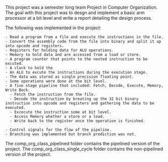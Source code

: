 This project was a semester long team Project in Computer Organization.
The goal with this project was to desgn and implement a basic arm processor at a bit level and write a report detailing the design process.

The following was implemented in the project:

    - Read a program from a file and execute the instructions in the file.
    - Convert the assembly code from the file into binary and split it up into opcode and registers.
    - Registers for holding data for ALU operations.
    - Memory to hold data and are accessed from a load or store.
    - A program counter that points to the nexted instruction to be excuted.
    - A clock to hold the 
    - An ALU to excute the instructions during the execution stage.
    - The data was stored as single precision floating point.
    - Some operations were done at the bit level.
    - A five stage pipeline that included: Fetch, Decode, Execute, Memory, Write Back.
      - Fetch the instruction from the file.
      - Decode the instruction by breating up the 32 bit binary instruction into opcode and registers and gathering the data to be executed.
      - Excecute the instruction some at bit level.
      - Access Memory whether a store or a load.
      - Write back to the register once the operation is finished.
      
    - Control signals for the flow of the pipeline.
    - Branching was implemented but branch prediction was not.
    
The comp_org_class_pipelined folder contains the pipelined version of the project.
The comp_org_class_single_cycle folder contains the non-pipelined version of the project.

     
